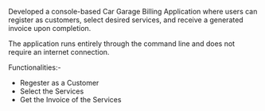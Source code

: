 
Developed a console-based Car Garage Billing Application where users can register as customers, select desired services, and receive a generated invoice upon completion. 

The application runs entirely through the command line and does not require an internet connection.

Functionalities:-
- Regester as a Customer
- Select the Services
- Get the Invoice of the Services
